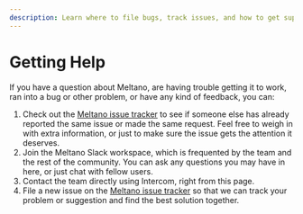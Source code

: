 ```yaml
---
description: Learn where to file bugs, track issues, and how to get support from the Meltano Slack and other channels.
---
```


# Getting Help

If you have a question about Meltano, are having trouble getting it to work, ran into a bug or other problem, or have any kind of feedback, you can:

1. Check out the [Meltano issue tracker][issues] to see if someone else has already reported the same issue or made the same request. Feel free to weigh in with extra information, or just to make sure the issue gets the attention it deserves.
2. Join the <SlackChannelLink>Meltano Slack workspace<OutboundLink /></SlackChannelLink>, which is frequented by the team and the rest of the community. You can ask any questions you may have in here, or just chat with fellow users.
3. <IntercomLink>Contact the team directly</IntercomLink> using Intercom, right from this page.
4. File a new issue on the [Meltano issue tracker][issues] so that we can track your problem or suggestion and find the best solution together.

[issues]: https://gitlab.com/meltano/meltano/issues/
